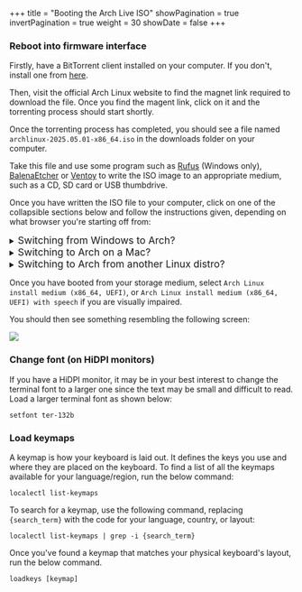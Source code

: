 +++
title = "Booting the Arch Live ISO"
showPagination = true
invertPagination = true
weight = 30
showDate = false
+++

### Reboot into firmware interface

Firstly, have a BitTorrent client installed on your computer. If you don't, install one from [here](https://www.qbittorrent.org/download).

Then, visit the official Arch Linux website to find the magnet link required to download the file. Once you find the magent link, click on it and the torrenting process should start shortly.

Once the torrenting process has completed, you should see a file named `archlinux-2025.05.01-x86_64.iso` in the downloads folder on your computer.

Take this file and use some program such as [Rufus](https://rufus.ie/en/) (Windows only), [BalenaEtcher](https://etcher.balena.io/#download-etcher) or [Ventoy](https://www.ventoy.net/en/download.html) to write the ISO image to an appropriate medium, such as a CD, SD card or USB thumbdrive.

Once you have written the ISO file to your computer, click on one of the collapsible sections below and follow the instructions given, depending on what browser you're starting off from:

<details>
    <summary><span style="font-size:1.25em;">Switching from Windows to Arch?</span></summary>

Hit the Windows Key and R on your keyboard at the same time, a dialog like the below should appear on the bottom left of your screen:                                    ![](/images/arch-install-guide/run_dialog.png)

In it, type `cmd.exe`, and hit enter.
A window like the below should appear:
![](/images/arch-install-guide/cmd.png)

In that, enter the below command:
{{< highlight cmd >}} $ shutdown /r /fw /t 1 {{< /highlight >}}

You should see some kind of screen with options to configure how your computer runs. What exactly you see depends on your hardware manufacturer, which you should search up, as having a photo for each firmware options screen would make this page unnecessarily long.

Find some option with a name similar to `boot options`, and select the storage medium that contains the Arch Linux live environment.

</details>

<details>
    <summary><span style="font-size:1.25em;">Switching to Arch on a Mac?</span></summary>

Turn off your computer and hold the `Option` key as you turn on your Mac.\
You may see a screen like the below. If your computer boots normally, you held `Option` too late, so try again with better timing.
![](/images/arch-install-guide/macos-startup-manager.png)

Use the arrow keys on your keyboard to navigate to the option labelled `EFI Boot` and press `Enter` on your keyboard to select it.

</details>

<details>
     <summary><span style="font-size:1.25em;">Switching to Arch from another Linux distro?</span></summary>

Open your terminal application, this could be kitty, alacritty, konsole, yakuake .etc.\
In your shell, type the below command:
{{< highlight cmd >}} # systemctl reboot --firmware-setup {{< /highlight >}}

</details>

Once you have booted from your storage medium, select `Arch Linux install medium (x86_64, UEFI)`, or `Arch Linux install medium (x86_64, UEFI) with speech` if you are visually impaired.

You should then see something resembling the following screen:

![](/images/arch-install-guide/live_environment.png)

### Change font (on HiDPI monitors)

If you have a HiDPI monitor, it may be in your best interest to change the terminal font to a larger one since the text may be small and difficult to read.\
Load a larger terminal font as shown below:
```
setfont ter-132b
```

### Load keymaps

A keymap is how your keyboard is laid out. It defines the keys you use and where they are placed on the keyboard. To find a list of all the keymaps available for your language/region, run the below command:

```
localectl list-keymaps
```

To search for a keymap, use the following command, replacing `{search_term}` with the code for your language, country, or layout:
```
localectl list-keymaps | grep -i {search_term}
```

Once you've found a keymap that matches your physical keyboard's layout, run the below command.

```
loadkeys [keymap]
```